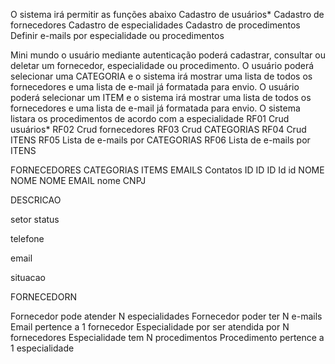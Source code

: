 O sistema irá permitir as funções abaixo
Cadastro de usuários*
Cadastro de fornecedores
Cadastro de especialidades
Cadastro de procedimentos 
Definir e-mails por especialidade ou procedimentos

Mini mundo
o usuário mediante autenticação poderá cadastrar, consultar ou deletar um fornecedor, especialidade ou procedimento.
O usuário poderá selecionar uma CATEGORIA e o sistema irá mostrar uma lista de todos os fornecedores e uma lista de e-mail já formatada para envio.
O usuário poderá selecionar um ITEM e o sistema irá mostrar uma lista de todos os fornecedores e uma lista de e-mail já formatada para envio.
O sistema listara os procedimentos de acordo com a especialidade
RF01
Crud usuários*
RF02
Crud fornecedores
RF03
Crud CATEGORIAS
RF04
Crud ITENS
RF05
Lista de e-mails por CATEGORIAS
RF06
Lista de e-mails por ITENS









FORNECEDORES
CATEGORIAS
ITEMS
EMAILS
Contatos
ID
ID
ID 
Id
id
NOME
NOME
NOME
EMAIL
nome
CNPJ 


DESCRICAO


setor
status






telefone








email








situacao



FORNECEDORN


Fornecedor pode atender N especialidades
Fornecedor poder ter N e-mails
Email pertence a 1 fornecedor
Especialidade por ser atendida por N fornecedores
Especialidade tem N procedimentos
Procedimento pertence a 1 especialidade






